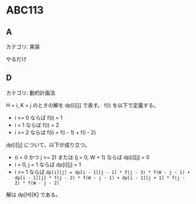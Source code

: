 # ABC113

## A
カテゴリ: 実装

やるだけ

## D
カテゴリ: 動的計画法

H = i, K = j のときの解を dp[i][j] で表す。
f(i) を以下で定義する。

* i <= 0 ならば f(i) = 1
* i = 1 ならば f(i) = 2
* i >= 2 ならば f(i) = f(i - 1) + f(i - 2)

dp[i][j] について、以下が成り立つ。

* (i = 0 かつ j >= 2) または (j = 0, W + 1) ならば dp[i][j] = 0
* i = 0, j = 1 ならば dp[i][j] = 1
* i >= 1 ならば `dp[i][j] = dp[i - 1][j - 1] * f(j - 3) * f(W - j - 1) + dp[i - 1][j] * f(j - 2) * f(W - j - 1) + dp[i - 1][j + 1] * f(j - 2) * f(W - j - 2)`

解は dp[H][K] である。
